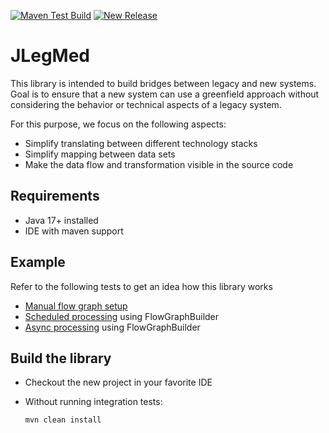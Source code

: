 [![Maven Test Build](https://github.com/jexxa-projects/JLegMed/actions/workflows/mavenBuild.yml/badge.svg)](https://github.com/jexxa-projects/JLegMed/actions/workflows/mavenBuild.yml)
[![New Release](https://github.com/jexxa-projects/JLegMed/actions/workflows/newRelease.yml/badge.svg)](https://github.com/jexxa-projects/JLegMed/actions/workflows/newRelease.yml)

# JLegMed
This library is intended to build bridges between legacy and new systems. Goal is to ensure that a new system can use a greenfield approach without considering the behavior or technical aspects of a legacy system.  

For this purpose, we focus on the following aspects:  
* Simplify translating between different technology stacks
* Simplify mapping between data sets 
* Make the data flow and transformation visible in the source code 


## Requirements

*   Java 17+ installed
*   IDE with maven support 

## Example 

Refer to the following tests to get an idea how this library works
* [Manual flow graph setup](src/test/java/io/jexxa/jlegmed/core/ManualFlowgraphTest.java) 
* [Scheduled processing](src/test/java/io/jexxa/jlegmed/core/FlowGraphBuilderTest.java) using FlowGraphBuilder
* [Async processing](src/test/java/io/jexxa/jlegmed/plugins/messaging/MessageReceiverIT.java) using FlowGraphBuilder


## Build the library

*   Checkout the new project in your favorite IDE

*   Without running integration tests:
    ```shell
    mvn clean install 
    ```


